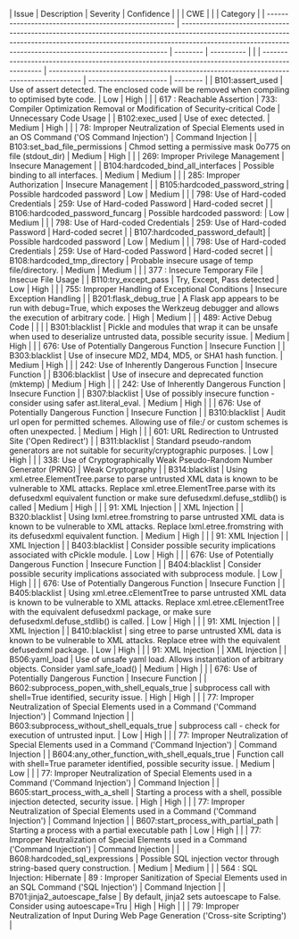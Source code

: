 | Issue                                                | Description                                                                                                                                                                                                                            | Severity | Confidence |  |  | CWE                                                                                            |                                                                                         |                        | Category |
| ---------------------------------------------------- | -------------------------------------------------------------------------------------------------------------------------------------------------------------------------------------------------------------------------------------- | -------- | ---------- |  |  | ---------------------------------------------------------------------------------------------- | --------------------------------------------------------------------------------------- | ---------------------- | -------- |
| B101:assert\_used                                    | Use of assert detected. The enclosed code will be removed when compiling to optimised byte code.                                                                                                                                       | Low      | High       |  |  | 617 : Reachable Assertion                                                                      | 733: Compiler Optimization Removal or Modification of Security-critical Code            | Unnecessary Code Usage |
| B102:exec\_used                                      | Use of exec detected.                                                                                                                                                                                                                  | Medium   | High       |  |  | 78: Improper Neutralization of Special Elements used in an OS Command ('OS Command Injection') | Command Injection                                                                       |
| B103:set\_bad\_file\_permissions                     | Chmod setting a permissive mask 0o775 on file (stdout\_dir)                                                                                                                                                                            | Medium   | High       |  |  | 269: Improper Privilege Management                                                             | Insecure Management                                                                     |
| B104:hardcoded\_bind\_all\_interfaces                | Possible binding to all interfaces.                                                                                                                                                                                                    | Medium   | Medium     |  |  | 285: Improper Authorization                                                                    | Insecure Management                                                                     |
| B105:hardcoded\_password\_string                     | Possible hardcoded password                                                                                                                                                                                                            | Low      | Medium     |  |  | 798: Use of Hard-coded Credentials                                                             | 259: Use of Hard-coded Password                                                         | Hard-coded secret      |
| B106:hardcoded\_password\_funcarg                    | Possible hardcoded password:                                                                                                                                                                                                           | Low      | Medium     |  |  | 798: Use of Hard-coded Credentials                                                             | 259: Use of Hard-coded Password                                                         | Hard-coded secret      |
| B107:hardcoded\_password\_default\]                  | Possible hardcoded password                                                                                                                                                                                                            | Low      | Medium     |  |  | 798: Use of Hard-coded Credentials                                                             | 259: Use of Hard-coded Password                                                         | Hard-coded secret      |
| B108:hardcoded\_tmp\_directory                       | Probable insecure usage of temp file/directory.                                                                                                                                                                                        | Medium   | Medium     |  |  | 377 : Insecure Temporary File                                                                  | Insecue File Usage                                                                      |
| B110:try\_except\_pass                               | Try, Except, Pass detected                                                                                                                                                                                                             | Low      | High       |  |  | 755: Improper Handling of Exceptional Conditions                                               | Insecure Exception Handling                                                             |
| B201:flask\_debug\_true                              | A Flask app appears to be run with debug=True, which exposes the Werkzeug debugger and allows the execution of arbitrary code.                                                                                                         | High     | Medium     |  |  | 489: Active Debug Code                                                                         |                                                                                         |                        |
| B301:blacklist                                       | Pickle and modules that wrap it can be unsafe when used to deserialize untrusted data, possible security issue.                                                                                                                        | Medium   | High       |  |  | 676: Use of Potentially Dangerous Function                                                     | Insecure Function                                                                       |
| B303:blacklist                                       | Use of insecure MD2, MD4, MD5, or SHA1 hash function.                                                                                                                                                                                  | Medium   | High       |  |  | 242: Use of Inherently Dangerous Function                                                      | Insecure Function                                                                       |
| B306:blacklist                                       | Use of insecure and deprecated function (mktemp)                                                                                                                                                                                       | Medium   | High       |  |  | 242: Use of Inherently Dangerous Function                                                      | Insecure Function                                                                       |
| B307:blacklist                                       | Use of possibly insecure function - consider using safer ast.literal\_eval.                                                                                                                                                            | Medium   | High       |  |  | 676: Use of Potentially Dangerous Function                                                     | Insecure Function                                                                       |
| B310:blacklist                                       | Audit url open for permitted schemes. Allowing use of file:/ or custom schemes is often unexpected.                                                                                                                                    | Medium   | High       |  |  | 601: URL Redirection to Untrusted Site ('Open Redirect')                                       |
| B311:blacklist                                       | Standard pseudo-random generators are not suitable for security/cryptographic purposes.                                                                                                                                                | Low      | High       |  |  | 338: Use of Cryptographically Weak Pseudo-Random Number Generator (PRNG)                       | Weak Cryptography                                                                       |
| B314:blacklist                                       | Using xml.etree.ElementTree.parse to parse untrusted XML data is known to be vulnerable to XML attacks. Replace xml.etree.ElementTree.parse with its defusedxml equivalent function or make sure defusedxml.defuse\_stdlib() is called | Medium   | High       |  |  | 91: XML Injection                                                                              |                                                                                         | XML Injection          |
| B320:blacklist                                       | Using lxml.etree.fromstring to parse untrusted XML data is known to be vulnerable to XML attacks. Replace lxml.etree.fromstring with its defusedxml equivalent function.                                                               | Medium   | High       |  |  | 91: XML Injection                                                                              |                                                                                         | XML Injection          |
| B403:blacklist                                       | Consider possible security implications associated with cPickle module.                                                                                                                                                                | Low      | High       |  |  | 676: Use of Potentially Dangerous Function                                                     | Insecure Function                                                                       |
| B404:blacklist                                       | Consider possible security implications associated with subprocess module.                                                                                                                                                             | Low      | High       |  |  | 676: Use of Potentially Dangerous Function                                                     | Insecure Function                                                                       |
| B405:blacklist                                       | Using xml.etree.cElementTree to parse untrusted XML data is known to be vulnerable to XML attacks. Replace xml.etree.cElementTree with the equivalent defusedxml package, or make sure defusedxml.defuse\_stdlib() is called.          | Low      | High       |  |  | 91: XML Injection                                                                              |                                                                                         | XML Injection          |
| B410:blacklist                                       | sing etree to parse untrusted XML data is known to be vulnerable to XML attacks. Replace etree with the equivalent defusedxml package.                                                                                                 | Low      | High       |  |  | 91: XML Injection                                                                              |                                                                                         | XML Injection          |
| B506:yaml\_load                                      | Use of unsafe yaml load. Allows instantiation of arbitrary objects. Consider yaml.safe\_load()                                                                                                                                         | Medium   | High       |  |  | 676: Use of Potentially Dangerous Function                                                     | Insecure Function                                                                       |
| B602:subprocess\_popen\_with\_shell\_equals\_true    | subprocess call with shell=True identified, security issue.                                                                                                                                                                            | High     | High       |  |  | 77: Improper Neutralization of Special Elements used in a Command ('Command Injection')        | Command Injection                                                                       |
| B603:subprocess\_without\_shell\_equals\_true        | subprocess call - check for execution of untrusted input.                                                                                                                                                                              | Low      | High       |  |  | 77: Improper Neutralization of Special Elements used in a Command ('Command Injection')        | Command Injection                                                                       |
| B604:any\_other\_function\_with\_shell\_equals\_true | Function call with shell=True parameter identified, possible security issue.                                                                                                                                                           | Medium   | Low        |  |  | 77: Improper Neutralization of Special Elements used in a Command ('Command Injection')        | Command Injection                                                                       |
| B605:start\_process\_with\_a\_shell                  | Starting a process with a shell, possible injection detected, security issue.                                                                                                                                                          | High     | High       |  |  | 77: Improper Neutralization of Special Elements used in a Command ('Command Injection')        | Command Injection                                                                       |
| B607:start\_process\_with\_partial\_path             | Starting a process with a partial executable path                                                                                                                                                                                      | Low      | High       |  |  | 77: Improper Neutralization of Special Elements used in a Command ('Command Injection')        | Command Injection                                                                       |
| B608:hardcoded\_sql\_expressions                     | Possible SQL injection vector through string-based query construction.                                                                                                                                                                 | Medium   | Medium     |  |  | 564 : SQL Injection: Hibernate                                                                 | 89 : Improper Sanitization of Special Elements used in an SQL Command ('SQL Injection') | Command Injection      |
| B701:jinja2\_autoescape\_false                       | By default, jinja2 sets autoescape to False. Consider using autoescape=Tru                                                                                                                                                             | High     | High       |  |  | 79: Improper Neutralization of Input During Web Page Generation ('Cross-site Scripting')       |
